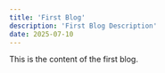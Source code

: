 ```yaml
---
title: 'First Blog'
description: 'First Blog Description'
date: 2025-07-10
---
```


This is the content of the first blog.